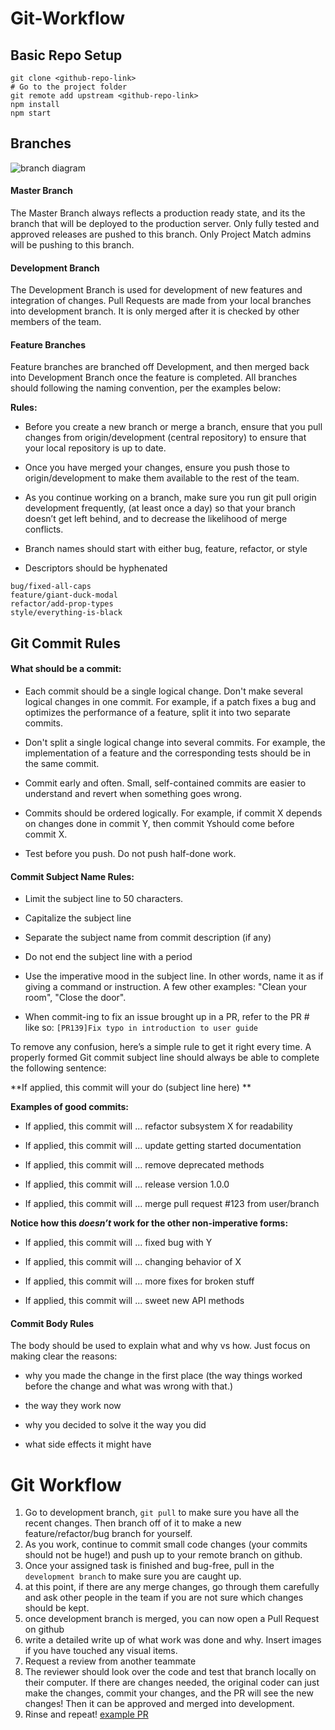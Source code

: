 # Git-Workflow

## Basic Repo Setup
```
git clone <github-repo-link>
# Go to the project folder
git remote add upstream <github-repo-link>
npm install
npm start
```

## Branches
![branch diagram](https://blobscdn.gitbook.com/v0/b/gitbook-28427.appspot.com/o/assets%2F-LBgap1plocY399TI_RC%2F-LD3ihnzhbIWImq3FpPW%2F-LD3lVo2t4s_QI1KSbws%2Fimage.png?alt=media&token=4bd124cf-ff78-45eb-85b6-9ab99bef113b)

#### Master Branch
The Master Branch always reflects a production ready state, and its the branch that will be deployed to the production server. Only fully tested and approved releases are pushed to this branch. Only Project Match admins will be pushing to this branch. 

#### Development Branch
The Development Branch is used for development of new features and integration of changes. Pull Requests are made from your local branches into development branch. It is only merged after it is checked by other members of the team.

#### Feature Branches
Feature branches are branched off Development, and then merged back into Development Branch once the feature is completed. All branches should following the naming convention, per the examples below:

**Rules:**

- Before you create a new branch or merge a branch, ensure that you pull changes from origin/development (central repository) to ensure that your local repository is up to date. 

- Once you have merged your changes, ensure you push those to origin/development to make them available to the rest of the team.

- As you continue working on a branch, make sure you run git pull origin development frequently, (at least once a day) so that your branch doesn’t get left behind, and to decrease the likelihood of merge conflicts.

- Branch names should start with either bug, feature, refactor, or style

- Descriptors should be hyphenated
```
bug/fixed-all-caps
feature/giant-duck-modal
refactor/add-prop-types
style/everything-is-black
```
## Git Commit Rules

#### What should be a commit:
- Each commit should be a single logical change. Don't make several logical changes in one commit. For example, if a patch fixes a bug and optimizes the performance of a feature, split it into two separate commits.

- Don't split a single logical change into several commits. For example, the implementation of a feature and the corresponding tests should be in the same commit.

- Commit early and often. Small, self-contained commits are easier to understand and revert when something goes wrong.

- Commits should be ordered logically. For example, if commit X depends on changes done in commit Y, then commit Yshould come before commit X.

- Test before you push. Do not push half-done work.

#### Commit Subject Name Rules:
- Limit the subject line to 50 characters.

- Capitalize the subject line

- Separate the subject name from commit description (if any)

- Do not end the subject line with a period

- Use the imperative mood in the subject line. In other words, name it as if giving a command or instruction. A few other examples: "Clean your room", "Close the door".

- When commit-ing to fix an issue brought up in a PR, refer to the PR # like so:
`[PR139]Fix typo in introduction to user guide`

To remove any confusion, here’s a simple rule to get it right every time. A properly formed Git commit subject line should always be able to complete the following sentence:

**If applied, this commit will your do (subject line here) **

 
**Examples of good commits:**

- If applied, this commit will ... refactor subsystem X for readability

- If applied, this commit will ... update getting started documentation

- If applied, this commit will ... remove deprecated methods

- If applied, this commit will ... release version 1.0.0

- If applied, this commit will ... merge pull request #123 from user/branch

**Notice how this *doesn’t* work for the other non-imperative forms:**

- If applied, this commit will ... fixed bug with Y

- If applied, this commit will ... changing behavior of X

- If applied, this commit will ... more fixes for broken stuff

- If applied, this commit will ... sweet new API methods

#### Commit Body Rules
The body should be used to explain what and why vs how.  Just focus on making clear the reasons:

- why you made the change in the first place (the way things worked before the change and what was wrong with that.)

- the way they work now

- why you decided to solve it the way you did

- what side effects it might have

# Git Workflow
1. Go to development branch, `git pull` to make sure you have all the recent changes. Then branch off of it to make a new feature/refactor/bug branch for yourself. 
2. As you work, continue to commit small code changes (your commits should not be huge!) and push up to your remote branch on github.
3. Once your assigned task is finished and bug-free, pull in the `development branch` to make sure you are caught up.
4. at this point, if there are any merge changes, go through them carefully and ask other people in the team if you are not sure which changes should be kept.
5. once development branch is merged, you can now open a Pull Request on github
6. write a detailed write up of what work was done and why. Insert images if you have touched any visual items. 
7. Request a review from another teammate
8. The reviewer should look over the code and test that branch locally on their computer. If there are changes needed, the original coder can just make the changes, commit your changes, and the PR will see the new changes! Then it can be approved and merged into development.
9. Rinse and repeat!
[example PR](https://github.com/chingu-x/chingu-frontend/pull/161)
